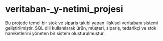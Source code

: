 # veritaban-_y-netimi_projesi
Bu projede temel bir stok ve sipariş takibi yapan ilişkisel veritabanı sistemi geliştirilmiştir. SQL dili kullanılarak ürün, müşteri, sipariş, tedarikçi ve stok hareketlerini yöneten bir sistem oluşturulmuştur.
